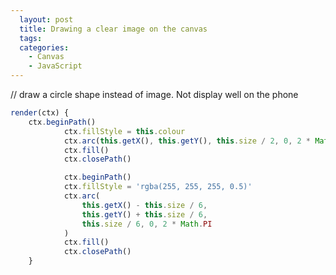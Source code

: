 ```yaml
---
  layout: post
  title: Drawing a clear image on the canvas
  tags:
  categories:
    - Canvas
    - JavaScript
---
```


// draw a circle shape instead of image. Not display well on the phone

```JavaScript
render(ctx) {
	ctx.beginPath()
			ctx.fillStyle = this.colour
			ctx.arc(this.getX(), this.getY(), this.size / 2, 0, 2 * Math.PI)
			ctx.fill()
			ctx.closePath()

			ctx.beginPath()
			ctx.fillStyle = 'rgba(255, 255, 255, 0.5)'
			ctx.arc(
				this.getX() - this.size / 6,
				this.getY() + this.size / 6,
				this.size / 6, 0, 2 * Math.PI
			)
			ctx.fill()
			ctx.closePath()
	}
```
